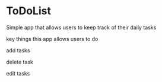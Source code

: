 # ToDoList

Simple app that allows users to keep track of their daily tasks

key things this app allows users to do

add tasks

delete task

edit tasks
